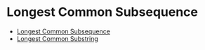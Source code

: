 # Longest Common Subsequence

- [Longest Common Subsequence](<Longest Common Subsequence.ipynb>)
- [Longest Common Substring](<Longest Common Substring.ipynb>)
